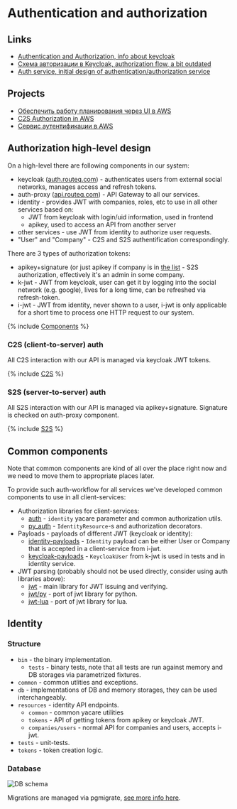 # Authentication and authorization

## Links

* [Authentication and Authorization, info about keycloak](https://wiki.yandex-team.ru/b2bgeo/dev/aws/authentification-and-authorization)
* [Схема авторизации в Keycloak, authorization flow, a bit outdated](https://wiki.yandex-team.ru/b2bgeo/dev/aws/authentification-and-authorization/sxema-avtorizacii-v-keycloak)
* [Auth service, initial design of authentication/authorization service](https://wiki.yandex-team.ru/b2bgeo/dev/aws/authentification-and-authorization/auth-service/)


## Projects

* [Обеспечить работу планирования через UI в AWS](https://st.yandex-team.ru/BBGEO-13417)
* [C2S Authorization in AWS](https://st.yandex-team.ru/BBGEO-13674)
* [Сервис аутентификации в AWS](https://st.yandex-team.ru/BBGEO-13549)


## Authorization high-level design

On a high-level there are following components in our system:
* keycloak ([auth.routeq.com](https://auth.routeq.com/)) - authenticates users from external social networks, manages access and refresh tokens.
* auth-proxy ([api.routeq.com](https://api.routeq.com/)) - API Gateway to all our services.
* identity - provides JWT with companies, roles, etc to use in all other services based on:
    * JWT from keycloak with login/uid information, used in frontend
    * apikey, used to access an API from another server
* other services - use JWT from identity to authorize user requests.
* "User" and "Company" - C2S and S2S authentification correspondingly.

There are 3 types of authorization tokens:
* apikey+signature (or just apikey if company is in [the list](https://us-east-2.console.aws.amazon.com/secretsmanager/secret?name=authorization%2Fapikeys-not-to-check&region=us-east-2) - S2S authorization, effectively it's an admin in some company.
* k-jwt - JWT from keycloak, user can get it by logging into the social network (e.g. google), lives for a long time, can be refreshed via refresh-token.
* i-jwt - JWT from identity, never shown to a user, i-jwt is only applicable for a short time to process one HTTP request to our system.

{% include [Components](_includes/components.wsd) %}

### C2S (client-to-server) auth

All C2S interaction with our API is managed via keycloak JWT tokens.

{% include [C2S](_includes/c2s_auth.wsd) %}


### S2S (server-to-server) auth

All S2S interaction with our API is managed via apikey+signature. Signature is checked on auth-proxy component.

{% include [S2S](_includes/s2s_auth.wsd) %}

## Common components

Note that common components are kind of all over the place right now and we need to move them to appropriate places later.

To provide such auth-workflow for all services we've developed common components to use in all client-services:
* Authorization libraries for client-services:
    * [auth](https://a.yandex-team.ru/arcadia/maps/b2bgeo/identity/libs/auth) - `identity` yacare parameter and common authorization utils.
    * [py_auth](https://a.yandex-team.ru/arcadia/maps/b2bgeo/libs/py_auth) - `IdentityResource`-s and authorization decorators.
* Payloads - payloads of different JWT (keycloak or identity):
    * [identity-payloads](https://a.yandex-team.ru/arcadia/maps/b2bgeo/identity/libs/payloads) - `Identity` payload can be either User or Company that is accepted in a client-service from i-jwt.
    * [keycloak-payloads](https://a.yandex-team.ru/arcadia/maps/b2bgeo/libs/jwt-lua/lib/keycloak_user.h) - `KeycloakUser` from k-jwt is used in tests and in identity service.
* JWT parsing (probably should not be used directly, consider using auth libraries above):
    * [jwt](https://a.yandex-team.ru/arcadia/maps/b2bgeo/libs/jwt) - main library for JWT issuing and verifying.
    * [jwt/py](https://a.yandex-team.ru/arcadia/maps/b2bgeo/libs/jwt/py) - port of jwt library for python.
    * [jwt-lua](https://a.yandex-team.ru/arcadia/maps/b2bgeo/libs/jwt-lua) - port of jwt library for lua.


## Identity

### Structure
* `bin` - the binary implementation.
    * `tests` - binary tests, note that all tests are run against memory and DB storages via parametrized fixtures.
* `common` - common utlities and exceptions.
* `db` - implementations of DB and memory storages, they can be used interchangeably.
* `resources` - identity API endpoints.
    * `common` - common yacare utilities
    * `tokens` - API of getting tokens from apikey or keycloak JWT.
    * `companies/users` - normal API for companies and users, accepts i-jwt.
* `tests` - unit-tests.
* `tokens` - token creation logic.

### Database

![DB schema](_includes/db_schema.svg "DB schema")

Migrations are managed via pgmigrate, [see more info here](https://a.yandex-team.ru/arc_vcs/maps/b2bgeo/identity/db/README.md).
